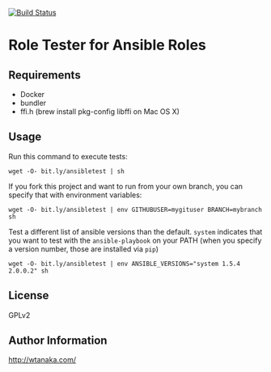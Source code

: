 [![Build Status](https://travis-ci.org/wtanaka/role-tester-ansible.svg?branch=master)](https://travis-ci.org/wtanaka/role-tester-ansible)

Role Tester for Ansible Roles
=============================

Requirements
------------

* Docker
* bundler
* ffi.h (brew install pkg-config libffi on Mac OS X)

Usage
-----

Run this command to execute tests:

```
wget -O- bit.ly/ansibletest | sh
```

If you fork this project and want to run from your own branch, you can
specify that with environment variables:

```
wget -O- bit.ly/ansibletest | env GITHUBUSER=mygituser BRANCH=mybranch sh
```

Test a different list of ansible versions than the default.  `system`
indicates that you want to test with the `ansible-playbook` on your
PATH (when you specify a version number, those are installed via
`pip`)

```
wget -O- bit.ly/ansibletest | env ANSIBLE_VERSIONS="system 1.5.4 2.0.0.2" sh
```


License
-------

GPLv2

Author Information
------------------

http://wtanaka.com/

